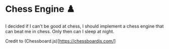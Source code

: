 # Chess Engine :chess_pawn:

I decided if I can't be good at chess, I should implement a chess engine that can beat me in chess. Only then can I sleep at night.

Credit to (Chessboard.js)[https://chessboardjs.com/]